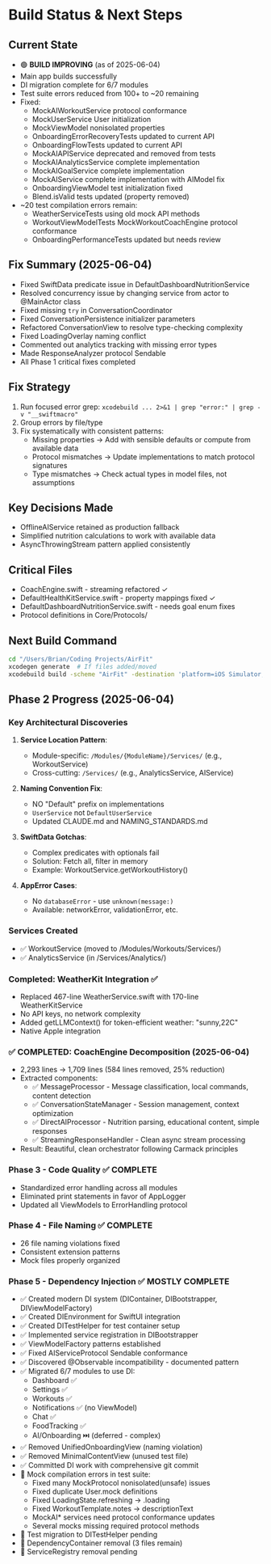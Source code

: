 # Build Status & Next Steps

## Current State
- 🟢 **BUILD IMPROVING** (as of 2025-06-04)
- Main app builds successfully  
- DI migration complete for 6/7 modules
- Test suite errors reduced from 100+ to ~20 remaining
- Fixed:
  - MockAIWorkoutService protocol conformance
  - MockUserService User initialization  
  - MockViewModel nonisolated properties
  - OnboardingErrorRecoveryTests updated to current API
  - OnboardingFlowTests updated to current API
  - MockAIAPIService deprecated and removed from tests
  - MockAIAnalyticsService complete implementation
  - MockAIGoalService complete implementation
  - MockAIService complete implementation with AIModel fix
  - OnboardingViewModel test initialization fixed
  - Blend.isValid tests updated (property removed)
- ~20 test compilation errors remain:
  - WeatherServiceTests using old mock API methods
  - WorkoutViewModelTests MockWorkoutCoachEngine protocol conformance
  - OnboardingPerformanceTests updated but needs review

## Fix Summary (2025-06-04)
- Fixed SwiftData predicate issue in DefaultDashboardNutritionService  
- Resolved concurrency issue by changing service from actor to @MainActor class
- Fixed missing `try` in ConversationCoordinator
- Fixed ConversationPersistence initializer parameters
- Refactored ConversationView to resolve type-checking complexity
- Fixed LoadingOverlay naming conflict
- Commented out analytics tracking with missing error types
- Made ResponseAnalyzer protocol Sendable
- All Phase 1 critical fixes completed

## Fix Strategy
1. Run focused error grep: `xcodebuild ... 2>&1 | grep "error:" | grep -v "__swiftmacro"`
2. Group errors by file/type
3. Fix systematically with consistent patterns:
   - Missing properties → Add with sensible defaults or compute from available data
   - Protocol mismatches → Update implementations to match protocol signatures
   - Type mismatches → Check actual types in model files, not assumptions

## Key Decisions Made
- OfflineAIService retained as production fallback
- Simplified nutrition calculations to work with available data
- AsyncThrowingStream pattern applied consistently

## Critical Files
- CoachEngine.swift - streaming refactored ✓
- DefaultHealthKitService.swift - property mappings fixed ✓
- DefaultDashboardNutritionService.swift - needs goal enum fixes
- Protocol definitions in Core/Protocols/

## Next Build Command
```bash
cd "/Users/Brian/Coding Projects/AirFit"
xcodegen generate  # If files added/moved
xcodebuild build -scheme "AirFit" -destination 'platform=iOS Simulator,name=iPhone 16 Pro,OS=18.4'
```

## Phase 2 Progress (2025-06-04)
### Key Architectural Discoveries
1. **Service Location Pattern**:
   - Module-specific: `/Modules/{ModuleName}/Services/` (e.g., WorkoutService)
   - Cross-cutting: `/Services/` (e.g., AnalyticsService, AIService)

2. **Naming Convention Fix**:
   - NO "Default" prefix on implementations
   - `UserService` not `DefaultUserService`
   - Updated CLAUDE.md and NAMING_STANDARDS.md

3. **SwiftData Gotchas**:
   - Complex predicates with optionals fail
   - Solution: Fetch all, filter in memory
   - Example: WorkoutService.getWorkoutHistory()

4. **AppError Cases**:
   - No `databaseError` - use `unknown(message:)`
   - Available: networkError, validationError, etc.

### Services Created
- ✅ WorkoutService (moved to /Modules/Workouts/Services/)
- ✅ AnalyticsService (in /Services/Analytics/)

### Completed: WeatherKit Integration ✅
- Replaced 467-line WeatherService.swift with 170-line WeatherKitService
- No API keys, no network complexity
- Added getLLMContext() for token-efficient weather: "sunny,22C"
- Native Apple integration

### ✅ COMPLETED: CoachEngine Decomposition (2025-06-04)
- 2,293 lines → 1,709 lines (584 lines removed, 25% reduction)
- Extracted components:
  - ✅ MessageProcessor - Message classification, local commands, content detection
  - ✅ ConversationStateManager - Session management, context optimization
  - ✅ DirectAIProcessor - Nutrition parsing, educational content, simple responses
  - ✅ StreamingResponseHandler - Clean async stream processing
- Result: Beautiful, clean orchestrator following Carmack principles

### Phase 3 - Code Quality ✅ COMPLETE
- Standardized error handling across all modules
- Eliminated print statements in favor of AppLogger
- Updated all ViewModels to ErrorHandling protocol

### Phase 4 - File Naming ✅ COMPLETE
- 26 file naming violations fixed
- Consistent extension patterns
- Mock files properly organized

### Phase 5 - Dependency Injection ✅ MOSTLY COMPLETE
- ✅ Created modern DI system (DIContainer, DIBootstrapper, DIViewModelFactory)
- ✅ Created DIEnvironment for SwiftUI integration
- ✅ Created DITestHelper for test container setup
- ✅ Implemented service registration in DIBootstrapper
- ✅ ViewModelFactory patterns established
- ✅ Fixed AIServiceProtocol Sendable conformance
- ✅ Discovered @Observable incompatibility - documented pattern
- ✅ Migrated 6/7 modules to use DI:
  - Dashboard ✅
  - Settings ✅
  - Workouts ✅
  - Notifications ✅ (no ViewModel)
  - Chat ✅
  - FoodTracking ✅
  - AI/Onboarding ⏭️ (deferred - complex)
- ✅ Removed UnifiedOnboardingView (naming violation)
- ✅ Removed MinimalContentView (unused test file)
- ✅ Committed DI work with comprehensive git commit
- 🚧 Mock compilation errors in test suite:
  - Fixed many MockProtocol nonisolated(unsafe) issues
  - Fixed duplicate User.mock definitions
  - Fixed LoadingState.refreshing → .loading
  - Fixed WorkoutTemplate.notes → descriptionText
  - MockAI* services need protocol conformance updates
  - Several mocks missing required protocol methods
- 🚧 Test migration to DITestHelper pending
- 🚧 DependencyContainer removal (3 files remain)
- 🚧 ServiceRegistry removal pending